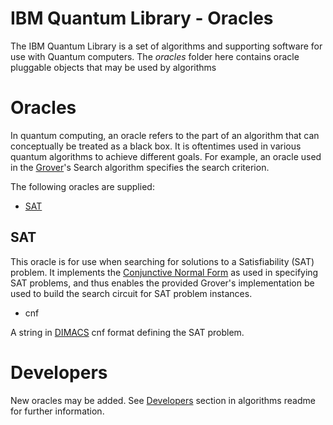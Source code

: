 # IBM Quantum Library - Oracles

The IBM Quantum Library is a set of algorithms and supporting software for use with Quantum computers. The
*oracles* folder here contains oracle pluggable objects that may be used by algorithms

# Oracles

In quantum computing, an oracle refers to the part of an algorithm that can conceptually be treated as a black box.
It is oftentimes used in various quantum algorithms to achieve different goals. 
For example, an oracle used in the [Grover](../../../algorithms#grover)'s Search algorithm specifies the search criterion.

The following oracles are supplied:

* [SAT](#sat)


## SAT

This oracle is for use when searching for solutions to a Satisfiability (SAT) problem. It implements the [Conjunctive Normal Form](https://en.wikipedia.org/wiki/Conjunctive_normal_form) as used in specifying SAT problems, and thus enables the provided Grover's implementation be used to build the search circuit for SAT problem instances.

* cnf

A string in [DIMACS](http://www.satcompetition.org/2009/format-benchmarks2009.html) cnf format
defining the SAT problem.


# Developers

New oracles may be added. See [Developers](../../../algorithms#developers) section in algorithms readme
for further information.
